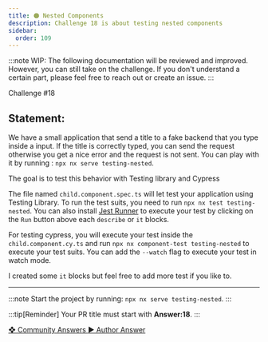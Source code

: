 ```yaml
---
title: 🟠 Nested Components
description: Challenge 18 is about testing nested components
sidebar:
  order: 109
---
```


:::note
WIP: The following documentation will be reviewed and improved. However, you can still take on the challenge. If you don't understand a certain part, please feel free to reach out or create an issue.
:::

<div class="chip">Challenge #18</div>

## Statement:

We have a small application that send a title to a fake backend that you type inside a input.
If the title is correctly typed, you can send the request otherwise you get a nice error and the request is not sent.
You can play with it by running : `npx nx serve testing-nested`.

The goal is to test this behavior with Testing library and Cypress

The file named `child.component.spec.ts` will let test your application using Testing Library. To run the test suits, you need to run `npx nx test testing-nested`. You can also install [Jest Runner](https://marketplace.visualstudio.com/items?itemName=firsttris.vscode-jest-runner) to execute your test by clicking on the `Run` button above each `describe` or `it` blocks.

For testing cypress, you will execute your test inside the `child.component.cy.ts` and run `npx nx component-test testing-nested` to execute your test suits. You can add the `--watch` flag to execute your test in watch mode.

I created some `it` blocks but feel free to add more test if you like to.

---

:::note
Start the project by running: `npx nx serve testing-nested`.
:::

:::tip[Reminder]
Your PR title must start with <b>Answer:18</b>.
:::

<div class="article-footer">
  <a
    href="https://github.com/tomalaforge/angular-challenges/pulls?q=label%3A18+label%3Aanswer"
    alt="Nested Components community solutions">
    ❖ Community Answers
  </a>
  <a
    href='https://github.com/tomalaforge/angular-challenges/pulls?q=label%3A18+label%3A"answer+author"'
    alt="Nested Components solution author">
    ▶︎ Author Answer
  </a>
  </div>
